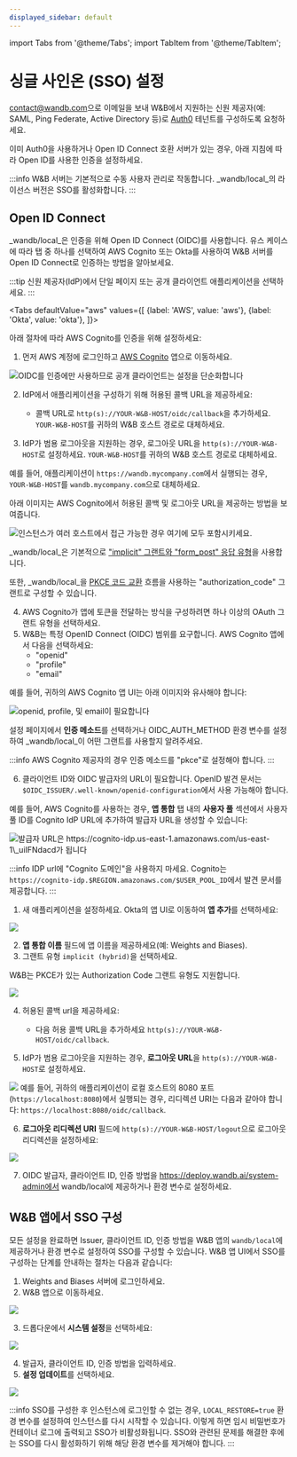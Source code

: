```yaml
---
displayed_sidebar: default
---
```

import Tabs from '@theme/Tabs';
import TabItem from '@theme/TabItem';

# 싱글 사인온 (SSO) 설정

[contact@wandb.com](mailto:contact@wandb.com)으로 이메일을 보내 W&B에서 지원하는 신원 제공자(예: SAML, Ping Federate, Active Directory 등)로 [Auth0](https://auth0.com) 테넌트를 구성하도록 요청하세요.

이미 Auth0을 사용하거나 Open ID Connect 호환 서버가 있는 경우, 아래 지침에 따라 Open ID를 사용한 인증을 설정하세요.

:::info
W&B 서버는 기본적으로 수동 사용자 관리로 작동합니다. _wandb/local_의 라이선스 버전은 SSO를 활성화합니다.
:::

## Open ID Connect

_wandb/local_은 인증을 위해 Open ID Connect (OIDC)를 사용합니다. 유스 케이스에 따라 탭 중 하나를 선택하여 AWS Cognito 또는 Okta를 사용하여 W&B 서버를 Open ID Connect로 인증하는 방법을 알아보세요.

:::tip
신원 제공자(IdP)에서 단일 페이지 또는 공개 클라이언트 애플리케이션을 선택하세요.
:::

<Tabs
  defaultValue="aws"
  values={[
    {label: 'AWS', value: 'aws'},
    {label: 'Okta', value: 'okta'},
  ]}>
  <TabItem value="aws">

아래 절차에 따라 AWS Cognito를 인증을 위해 설정하세요:

1. 먼저 AWS 계정에 로그인하고 [AWS Cognito](https://aws.amazon.com/cognito/) 앱으로 이동하세요.

![OIDC를 인증에만 사용하므로 공개 클라이언트는 설정을 단순화합니다](/images/hosting/setup_aws_cognito.png)

2. IdP에서 애플리케이션을 구성하기 위해 허용된 콜백 URL을 제공하세요:
     * 콜백 URL로 `http(s)://YOUR-W&B-HOST/oidc/callback`을 추가하세요. `YOUR-W&B-HOST`를 귀하의 W&B 호스트 경로로 대체하세요.

3. IdP가 범용 로그아웃을 지원하는 경우, 로그아웃 URL을 `http(s)://YOUR-W&B-HOST`로 설정하세요. `YOUR-W&B-HOST`를 귀하의 W&B 호스트 경로로 대체하세요.

예를 들어, 애플리케이션이 `https://wandb.mycompany.com`에서 실행되는 경우, `YOUR-W&B-HOST`를 `wandb.mycompany.com`으로 대체하세요.

아래 이미지는 AWS Cognito에서 허용된 콜백 및 로그아웃 URL을 제공하는 방법을 보여줍니다.

![인스턴스가 여러 호스트에서 접근 가능한 경우 여기에 모두 포함시키세요.](/images/hosting/setup_aws_cognito_ui_settings.png)

_wandb/local_은 기본적으로 ["implicit" 그랜트와 "form\_post" 응답 유형](https://auth0.com/docs/get-started/authentication-and-authorization-flow/implicit-flow-with-form-post)을 사용합니다.

또한, _wandb/local_을 [PKCE 코드 교환](https://www.oauth.com/oauth2-servers/pkce/) 흐름을 사용하는 "authorization\_code" 그랜트로 구성할 수 있습니다.

4. AWS Cognito가 앱에 토큰을 전달하는 방식을 구성하려면 하나 이상의 OAuth 그랜트 유형을 선택하세요.
5. W&B는 특정 OpenID Connect (OIDC) 범위를 요구합니다. AWS Cognito 앱에서 다음을 선택하세요:
    * "openid"
    * "profile"
    * "email"

예를 들어, 귀하의 AWS Cognito 앱 UI는 아래 이미지와 유사해야 합니다:

![openid, profile, 및 email이 필요합니다](/images/hosting/setup_aws_required_fields.png)

설정 페이지에서 **인증 메소드**를 선택하거나 OIDC\_AUTH\_METHOD 환경 변수를 설정하여 _wandb/local_이 어떤 그랜트를 사용할지 알려주세요.

:::info
AWS Cognito 제공자의 경우 인증 메소드를 "pkce"로 설정해야 합니다.
:::

6. 클라이언트 ID와 OIDC 발급자의 URL이 필요합니다. OpenID 발견 문서는 `$OIDC_ISSUER/.well-known/openid-configuration`에서 사용 가능해야 합니다.

예를 들어, AWS Cognito를 사용하는 경우, **앱 통합** 탭 내의 **사용자 풀** 섹션에서 사용자 풀 ID를 Cognito IdP URL에 추가하여 발급자 URL을 생성할 수 있습니다:

![발급자 URL은 https://cognito-idp.us-east-1.amazonaws.com/us-east-1\_uiIFNdacd가 됩니다](/images/hosting/setup_aws_cognito_issuer_url.png)

:::info
IDP url에 "Cognito 도메인"을 사용하지 마세요. Cognito는 `https://cognito-idp.$REGION.amazonaws.com/$USER_POOL_ID`에서 발견 문서를 제공합니다.
:::

  </TabItem>
  <TabItem value="okta">

1. 새 애플리케이션을 설정하세요. Okta의 앱 UI로 이동하여 **앱 추가**를 선택하세요:

![](/images/hosting/okta.png)

2. **앱 통합 이름** 필드에 앱 이름을 제공하세요(예: Weights and Biases).
3. 그랜트 유형 `implicit (hybrid)`을 선택하세요.

W&B는 PKCE가 있는 Authorization Code 그랜트 유형도 지원합니다.

![](/images/hosting/pkce.png)

4. 허용된 콜백 url을 제공하세요:
    * 다음 허용 콜백 URL을 추가하세요 `http(s)://YOUR-W&B-HOST/oidc/callback`.

5. IdP가 범용 로그아웃을 지원하는 경우, **로그아웃 URL**을 `http(s)://YOUR-W&B-HOST`로 설정하세요.

![](/images/hosting/redirect_uri.png)
예를 들어, 귀하의 애플리케이션이 로컬 호스트의 8080 포트(`https://localhost:8080`)에서 실행되는 경우,
리디렉션 URI는 다음과 같아야 합니다: `https://localhost:8080/oidc/callback`.

6. **로그아웃 리디렉션 URI** 필드에 `http(s)://YOUR-W&B-HOST/logout`으로 로그아웃 리디렉션을 설정하세요:

![](/images/hosting/signout_redirect.png)

7. OIDC 발급자, 클라이언트 ID, 인증 방법을 https://deploy.wandb.ai/system-admin에서 wandb/local에 제공하거나 환경 변수로 설정하세요.

  </TabItem>
</Tabs>

## W&B 앱에서 SSO 구성

모든 설정을 완료하면 Issuer, 클라이언트 ID, 인증 방법을 W&B 앱의 `wandb/local`에 제공하거나 환경 변수로 설정하여 SSO를 구성할 수 있습니다. W&B 앱 UI에서 SSO를 구성하는 단계를 안내하는 절차는 다음과 같습니다:

1. Weights and Biases 서버에 로그인하세요.
2. W&B 앱으로 이동하세요.

![](/images/hosting/system_settings.png)

3. 드롭다운에서 **시스템 설정**을 선택하세요:

![](/images/hosting/system_settings_select_settings.png)

4. 발급자, 클라이언트 ID, 인증 방법을 입력하세요.
5. **설정 업데이트**를 선택하세요.

![](/images/hosting/system_settings_select_update.png)

:::info
SSO를 구성한 후 인스턴스에 로그인할 수 없는 경우, `LOCAL_RESTORE=true` 환경 변수를 설정하여 인스턴스를 다시 시작할 수 있습니다. 이렇게 하면 임시 비밀번호가 컨테이너 로그에 출력되고 SSO가 비활성화됩니다. SSO와 관련된 문제를 해결한 후에는 SSO를 다시 활성화하기 위해 해당 환경 변수를 제거해야 합니다.
:::